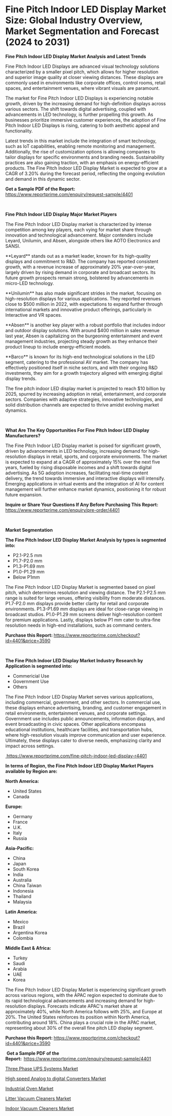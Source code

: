 <p><h1>Fine Pitch Indoor LED Display Market Size: Global Industry Overview, Market Segmentation and Forecast (2024 to 2031)</h1></p><p><strong>Fine Pitch Indoor LED Display Market Analysis and Latest Trends</strong></p>
<p><p>Fine Pitch Indoor LED Displays are advanced visual technology solutions characterized by a smaller pixel pitch, which allows for higher resolution and superior image quality at closer viewing distances. These displays are commonly used in environments like corporate offices, control rooms, retail spaces, and entertainment venues, where vibrant visuals are paramount.</p><p>The market for Fine Pitch Indoor LED Displays is experiencing notable growth, driven by the increasing demand for high-definition displays across various sectors. The shift towards digital advertising, coupled with advancements in LED technology, is further propelling this growth. As businesses prioritize immersive customer experiences, the adoption of Fine Pitch Indoor LED Displays is rising, catering to both aesthetic appeal and functionality.</p><p>Latest trends in this market include the integration of smart technology, such as IoT capabilities, enabling remote monitoring and management. Additionally, the rise of customization options is allowing companies to tailor displays for specific environments and branding needs. Sustainability practices are also gaining traction, with an emphasis on energy-efficient products. The Fine Pitch Indoor LED Display Market is expected to grow at a CAGR of 3.20% during the forecast period, reflecting the ongoing evolution and demand in this dynamic sector.</p></p>
<p><strong>Get a Sample PDF of the Report:&nbsp;</strong> <a href="https://www.reportprime.com/enquiry/request-sample/4401">https://www.reportprime.com/enquiry/request-sample/4401</a></p>
<p>&nbsp;</p>
<p><strong>Fine Pitch Indoor LED Display Major Market Players</strong></p>
<p><p>The Fine Pitch Indoor LED Display market is characterized by intense competition among key players, each vying for market share through innovation and technological advancement. Major contenders include Leyard, Unilumin, and Absen, alongside others like AOTO Electronics and SANSI.</p><p>**Leyard** stands out as a market leader, known for its high-quality displays and commitment to R&D. The company has reported consistent growth, with a revenue increase of approximately 20% year-over-year, largely driven by rising demand in corporate and broadcast sectors. Its future growth prospects remain strong, bolstered by advancements in micro-LED technology.</p><p>**Unilumin** has also made significant strides in the market, focusing on high-resolution displays for various applications. They reported revenues close to $500 million in 2022, with expectations to expand further through international markets and innovative product offerings, particularly in Interactive and VR spaces.</p><p>**Absen** is another key player with a robust portfolio that includes indoor and outdoor display solutions. With around $400 million in sales revenue last year, Absen is capitalizing on the burgeoning entertainment and event management industries, projecting steady growth as they enhance their product lineup to include energy-efficient models.</p><p>**Barco** is known for its high-end technological solutions in the LED segment, catering to the professional AV market. The company has effectively positioned itself in niche sectors, and with their ongoing R&D investments, they aim for a growth trajectory aligned with emerging digital display trends.</p><p>The fine pitch indoor LED display market is projected to reach $10 billion by 2025, spurred by increasing adoption in retail, entertainment, and corporate sectors. Companies with adaptive strategies, innovative technologies, and solid distribution channels are expected to thrive amidst evolving market dynamics.</p></p>
<p>&nbsp;</p>
<p><strong>What Are The Key Opportunities For Fine Pitch Indoor LED Display Manufacturers?</strong></p>
<p><p>The Fine Pitch Indoor LED Display market is poised for significant growth, driven by advancements in LED technology, increasing demand for high-resolution displays in retail, sports, and corporate environments. The market is expected to expand at a CAGR of approximately 15% over the next five years, fueled by rising disposable incomes and a shift towards digital advertising. As 5G adoption increases, facilitating real-time content delivery, the trend towards immersive and interactive displays will intensify. Emerging applications in virtual events and the integration of AI for content management will further enhance market dynamics, positioning it for robust future expansion.</p></p>
<p><strong>Inquire or Share Your Questions If Any Before Purchasing This Report:</strong> <a href="https://www.reportprime.com/enquiry/pre-order/4401">https://www.reportprime.com/enquiry/pre-order/4401</a></p>
<p>&nbsp;</p>
<p><strong>Market Segmentation</strong></p>
<p><strong>The Fine Pitch Indoor LED Display Market Analysis by types is segmented into:</strong></p>
<p><ul><li>P2.1-P2.5 mm</li><li>P1.7-P2.0 mm</li><li>P1.3-P1.69 mm</li><li>P1.0-P1.29 mm</li><li>Below P1mm</li></ul></p>
<p><p>The Fine Pitch Indoor LED Display Market is segmented based on pixel pitch, which determines resolution and viewing distance. The P2.1-P2.5 mm range is suited for large venues, offering visibility from moderate distances. P1.7-P2.0 mm displays provide better clarity for retail and corporate environments. P1.3-P1.69 mm displays are ideal for close-range viewing in broadcast studios. P1.0-P1.29 mm screens deliver high-resolution content for premium applications. Lastly, displays below P1 mm cater to ultra-fine resolution needs in high-end installations, such as command centers.</p></p>
<p><strong>Purchase this Report:&nbsp;</strong><a href="https://www.reportprime.com/checkout?id=4401&price=3590">https://www.reportprime.com/checkout?id=4401&price=3590</a></p>
<p>&nbsp;</p>
<p><strong>The Fine Pitch Indoor LED Display Market Industry Research by Application is segmented into:</strong></p>
<p><ul><li>Commericial Use</li><li>Government Use</li><li>Others</li></ul></p>
<p><p>The Fine Pitch Indoor LED Display Market serves various applications, including commercial, government, and other sectors. In commercial use, these displays enhance advertising, branding, and customer engagement in retail environments, entertainment venues, and corporate settings. Government use includes public announcements, information displays, and event broadcasting in civic spaces. Other applications encompass educational institutions, healthcare facilities, and transportation hubs, where high-resolution visuals improve communication and user experience. Ultimately, these displays cater to diverse needs, emphasizing clarity and impact across settings.</p></p>
<p><a href="https://www.reportprime.com/fine-pitch-indoor-led-display-r4401">&nbsp;https://www.reportprime.com/fine-pitch-indoor-led-display-r4401</a></p>
<p><strong>In terms of Region, the Fine Pitch Indoor LED Display Market Players available by Region are:</strong></p>
<p>
    <p> <strong> North America: </strong>
        <ul>
            <li>United States</li>
            <li>Canada</li>
        </ul>
        </p> 
    <p> <strong> Europe: </strong>
        <ul>
            <li>Germany</li>
            <li>France</li>
            <li>U.K.</li>
            <li>Italy</li>
            <li>Russia</li>
        </ul>
        </p> 
    <p> <strong> Asia-Pacific: </strong>
        <ul>
            <li>China</li>
            <li>Japan</li>
            <li>South Korea</li>
            <li>India</li>
            <li>Australia</li>
            <li>China Taiwan</li>
            <li>Indonesia</li>
            <li>Thailand</li>
            <li>Malaysia</li>
        </ul>
        </p> 
    <p> <strong> Latin America: </strong>
        <ul>
            <li>Mexico</li>
            <li>Brazil</li>
            <li>Argentina Korea</li>
            <li>Colombia</li>
        </ul>
        </p> 
    <p> <strong> Middle East & Africa: </strong>
        <ul>
            <li>Turkey</li>
            <li>Saudi</li>
            <li>Arabia</li>
            <li>UAE</li>
            <li>Korea</li>
        </ul>
    </p>
    </p>
<p><p>The Fine Pitch Indoor LED Display Market is experiencing significant growth across various regions, with the APAC region expected to dominate due to its rapid technological advancements and increasing demand for high-resolution displays. Forecasts indicate APAC's market share at approximately 40%, while North America follows with 25%, and Europe at 20%. The United States reinforces its position within North America, contributing around 18%. China plays a crucial role in the APAC market, representing about 30% of the overall fine pitch LED display segment.</p></p>
<p><strong>Purchase this Report: </strong><a href="https://www.reportprime.com/checkout?id=4401&price=3590">https://www.reportprime.com/checkout?id=4401&price=3590</a></p>
<p>&nbsp;<strong>Get a Sample PDF of the Report:&nbsp;&nbsp;</strong><a href="https://www.reportprime.com/enquiry/request-sample/4401">https://www.reportprime.com/enquiry/request-sample/4401</a></p>
<p><strong></strong></p>
<p><p><a href="https://www.linkedin.com/pulse/three-phase-ups-systems-market-trends-growth-outlook-2024--ysfic?trackingId=9oNmZNgkRbiym7OMf0T1hw%3D%3D">Three Phase UPS Systems Market</a></p><p><a href="https://github.com/FosterFahey91/Market-Research-Report-List-1/blob/main/high-speed-analog-to-digital-converters-market.md">High speed Analog to digital Converters Market</a></p><p><a href="https://www.linkedin.com/pulse/global-industrial-oven-industry-analysis-report-market-size-xjz1c?trackingId=8gyhIRXJT9OEvUaeQ22nEw%3D%3D">Industrial Oven Market</a></p><p><a href="https://issuu.com/reportprime-2/docs/litter-vacuum-cleaners-market-size-_27efc4de64f99c">Litter Vacuum Cleaners Market</a></p><p><a href="https://issuu.com/reportprime-2/docs/indoor-vacuum-cleaners-market-size-_a676ede76d8605">Indoor Vacuum Cleaners Market</a></p></p>